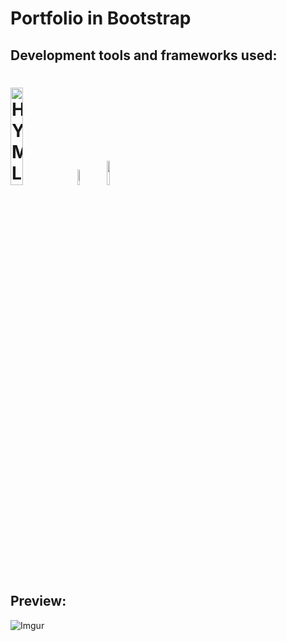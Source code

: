 # Portfolio in Bootstrap

## Development tools and frameworks used:
<h1>
<img src="https://imgur.com/T1TApg1.png" alt="HYML, CSS, JS" width="20%">
<img src="https://imgur.com/mXP0v8s.png" alt="Bootstrap" width="8%">
<img src="https://imgur.com/plyrZV7.png" alt="React" width="10%">
</h1>

## Preview:

![Imgur](https://imgur.com/qYxqBjn.png)
<p align="center">
  <img src="https://media.giphy.com/media/l02jW6tclQ8QfGoFIf/giphy.gif" width=" 70%>
</p>
